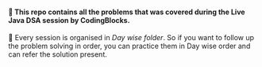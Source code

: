 #### :pushpin: This repo contains all the problems that was covered during the Live **Java DSA** session by CodingBlocks.

:high_brightness: Every session is organised in *Day wise folder*. So if you want to follow up the problem solving in order, you can practice them in Day wise order and can refer the solution present.
